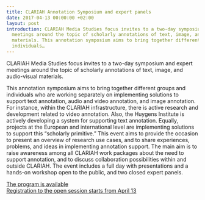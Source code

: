 ```yaml
---
title: CLARIAH Annotation Symposium and expert panels
date: 2017-04-13 00:00:00 +02:00
layout: post
introduction: CLARIAH Media Studies focus invites to a two-day symposium and expert
  meetings around the topic of scholarly annotations of text, image, and audio-visual
  materials. This annotation symposium aims to bring together different groups and
  individuals…
---
```


<div class="entry-content">
		<p>CLARIAH Media Studies focus invites to a two-day symposium and expert meetings around the topic of scholarly annotations of text, image, and audio-visual materials.</p>
<p>This annotation symposium aims to bring together different groups and individuals who are working separately on implementing solutions to support text annotation, audio and video annotation, and image annotation. For instance, within the CLARIAH infrastructure, there is active research and development related to video annotation. Also, the Huygens Institute is actively developing a system for supporting text annotation. Equally, projects at the European and international level are implementing solutions to support this “scholarly primitive.” This event aims to provide the occasion to present an overview of research use cases, and to share experiences, problems, and ideas in implementing annotation support. The main aim is to raise awareness among all CLARIAH work packages about the need to support annotation, and to discuss collaboration possibilities within and outside CLARIAH. The event includes a full day with presentations and a hands-on workshop open to the public, and two closed expert panels.</p>
<p><a href="https://docs.google.com/document/d/1EfdRdbsRNgKxc9_AEQiibMGAvvWI50WkBiZ5-VsZHN4/edit#">The program is available</a><br>
<a href="https://clariah_annotation_symposium.eventbrite.com">Registration to the open session starts from April 13</a></p>
			</div>